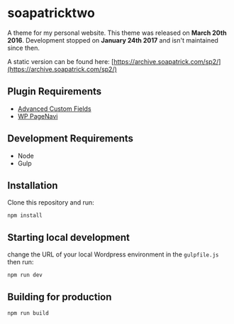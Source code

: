 # soapatricktwo

A theme for my personal website. This theme was released on **March 20th 2016**. Development stopped on **January 24th 2017** and isn't maintained since then. 

A static version can be found here: [https://archive.soapatrick.com/sp2/](https://archive.soapatrick.com/sp2/)

## Plugin Requirements

- [Advanced Custom Fields](https://www.advancedcustomfields.com/)
- [WP PageNavi](https://lesterchan.net/portfolio/programming/php/#wordpress-wp-pagenavi)


## Development Requirements

- Node
- Gulp

## Installation

Clone this repository and run:

```
npm install
```

## Starting local development
change the URL of your local Wordpress environment in the `gulpfile.js` then run:

```
npm run dev
```

## Building for production

```
npm run build
```
